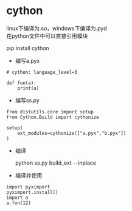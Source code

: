 # cython

linux下编译为.so，windows下编译为.pyd  
在python文件中可以直接引用模块  

pip install cython  


+ 编写a.pyx  

```
# cython: language_level=3

def fun(a):
    print(a)
```

+ 编写ss.py  

```
from distutils.core import setup
from Cython.Build import cythonize
 
setup(
    ext_modules=cythonize(["a.pyx","b.pyx"])
)
```

+ 编译  

  python ss.py build_ext --inplace

+ 编译并使用 

```
import pyximport
pyximport.install()
import a
a.fun(12)
```
